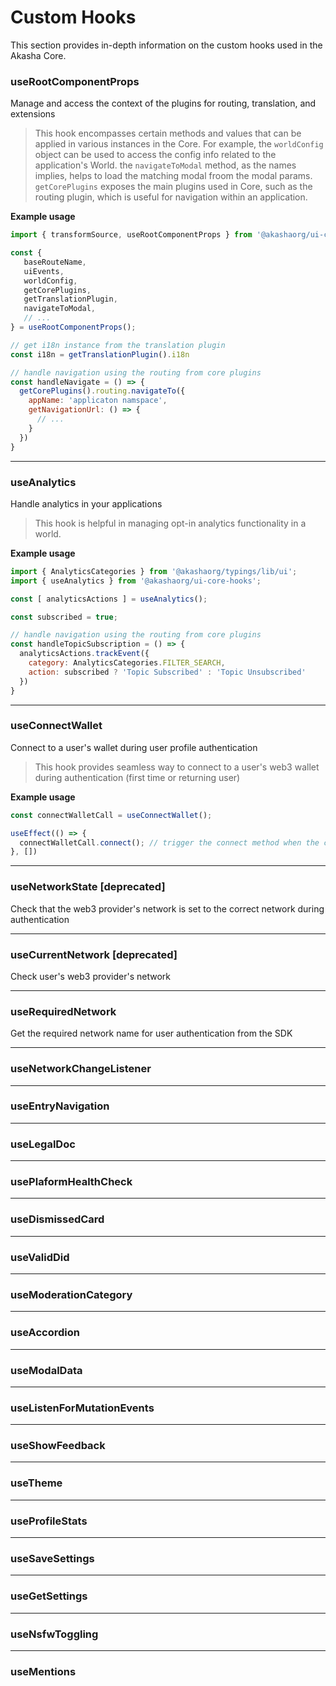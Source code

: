 # Custom Hooks
This section provides in-depth information on the custom hooks used in the Akasha Core.

### useRootComponentProps
Manage and access the context of the plugins for routing, translation, and extensions

> This hook encompasses certain methods and values that can be applied in various instances in the Core. For example, the `worldConfig` object can be used to access the config info related to the application's World. the `navigateToModal` method, as the names implies, helps to load the matching modal froom the modal params. `getCorePlugins` exposes the main plugins used in Core, such as the routing plugin, which is useful for navigation within an application.

**Example usage**
```jsx
import { transformSource, useRootComponentProps } from '@akashaorg/ui-core-hooks';

const {
   baseRouteName,
   uiEvents,
   worldConfig,
   getCorePlugins,
   getTranslationPlugin,
   navigateToModal,
   // ...
} = useRootComponentProps();

// get i18n instance from the translation plugin
const i18n = getTranslationPlugin().i18n

// handle navigation using the routing from core plugins
const handleNavigate = () => {
  getCorePlugins().routing.navigateTo({
    appName: 'applicaton namspace',
    getNavigationUrl: () => {
      // ...
    }
  })
}
```
__________
### useAnalytics
Handle analytics in your applications

> This hook is helpful in managing opt-in analytics functionality in a world.

**Example usage**
```jsx
import { AnalyticsCategories } from '@akashaorg/typings/lib/ui';
import { useAnalytics } from '@akashaorg/ui-core-hooks';

const [ analyticsActions ] = useAnalytics();

const subscribed = true;

// handle navigation using the routing from core plugins
const handleTopicSubscription = () => {
  analyticsActions.trackEvent({
    category: AnalyticsCategories.FILTER_SEARCH,
    action: subscribed ? 'Topic Subscribed' : 'Topic Unsubscribed'
  })
}
```
__________
### useConnectWallet
Connect to a user's wallet during user profile authentication

> This hook provides seamless way to connect to a user's web3 wallet during authentication (first time or returning user)

**Example usage**
```jsx
const connectWalletCall = useConnectWallet();

useEffect(() => {
  connectWalletCall.connect(); // trigger the connect method when the component mounts
}, [])
```
__________
### useNetworkState [deprecated]
Check that the web3 provider's network is set to the correct network during authentication
__________
### useCurrentNetwork [deprecated]
Check user's web3 provider's network
__________
### useRequiredNetwork
Get the required network name for user authentication from the SDK
__________
### useNetworkChangeListener
__________
### useEntryNavigation
__________
### useLegalDoc
__________
### usePlaformHealthCheck
__________
### useDismissedCard
__________
### useValidDid
__________
### useModerationCategory
__________
### useAccordion
__________
### useModalData
__________
### useListenForMutationEvents
__________
### useShowFeedback
__________
### useTheme
__________
### useProfileStats
__________
### useSaveSettings
__________
### useGetSettings
__________
### useNsfwToggling
__________
### useMentions